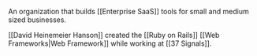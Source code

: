 
An organization that builds [[Enterprise SaaS]] tools for small and medium sized businesses.

[[David Heinemeier Hanson]] created the [[Ruby on Rails]] [[Web Frameworks|Web Framework]] while working at [[37 Signals]].

